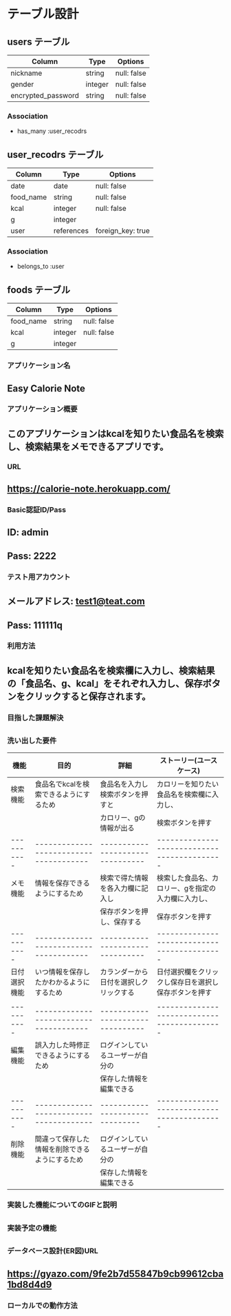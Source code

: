 # テーブル設計

## users テーブル

| Column             | Type    | Options     |
| ------------------ | ------- | ----------- |
| nickname           | string  | null: false |
| gender             | integer | null: false |
| encrypted_password | string  | null: false |

### Association

- has_many :user_recodrs

## user_recodrs テーブル

| Column      | Type       | Options           |
| ----------- | ---------- | ----------------- |
| date        | date       | null: false       |
| food_name   | string     | null: false       |
| kcal        | integer    | null: false       |
| g           | integer    |                   |
| user        | references | foreign_key: true |

### Association

- belongs_to :user

## foods テーブル

| Column    | Type    | Options     |
| --------- | ------- | ----------- |
| food_name | string  | null: false |
| kcal      | integer | null: false |
| g         | integer |             |


### アプリケーション名
## Easy Calorie Note

### アプリケーション概要
## このアプリケーションはkcalを知りたい食品名を検索し、検索結果をメモできるアプリです。

### URL
## https://calorie-note.herokuapp.com/

### Basic認証ID/Pass
## ID: admin
## Pass: 2222
### テスト用アカウント
## メールアドレス: test1@teat.com
## Pass: 111111q

### 利用方法
## kcalを知りたい食品名を検索欄に入力し、検索結果の「食品名、g、kcal」をそれぞれ入力し、保存ボタンをクリックすると保存されます。

### 目指した課題解決
## 

### 洗い出した要件

| 機能        | 目的                                   | 詳細                             | ストーリー(ユースケース)                        |
| ---------- | -------------------------------------- | ------------------------------- | ------------------------------------------- |
| 検索機能    | 食品名でkcalを検索できるようにするため       | 食品名を入力し検索ボタンを押すと      | カロリーを知りたい食品名を検索欄に入力し、         |
|            |                                        | カロリー、gの情報が出る             | 検索ボタンを押す                               |
| ---------- | -------------------------------------- | -------------------------------- | ------------------------------------------- |
| メモ機能    | 情報を保存できるようにするため              | 検索で得た情報を各入力欄に記入し       | 検索した食品名、カロリー、gを指定の入力欄に入力し、 |
|            |                                        | 保存ボタンを押し、保存する           | 保存ボタンを押す                               |
| ---------- | -------------------------------------- | -------------------------------- | ------------------------------------------- |
| 日付選択機能 | いつ情報を保存したかわかるようにするため      | カランダーから日付を選択しクリックする | 日付選択欄をクリックし保存日を選択し保存ボタンを押す |
|            |                                        |                                  |                                             |
| ---------- | -------------------------------------- | -------------------------------- | ------------------------------------------- |
| 編集機能    | 誤入力した時修正できるようにするため          | ログインしているユーザーが自分の      |                                             |
|            |                                         | 保存した情報を編集できる            |                                             |
| ---------- | --------------------------------------- | ------------------------------- | ------------------------------------------- |
| 削除機能    | 間違って保存した情報を削除できるようにするため  | ログインしているユーザーが自分の      |                                             |
|            |                                         | 保存した情報を編集できる            |                                             |

### 実装した機能についてのGIFと説明
## 
## 

### 実装予定の機能
## 

### データベース設計(ER図)URL
## https://gyazo.com/9fe2b7d55847b9cb99612cba1bd8d4d9

### ローカルでの動作方法
## 

